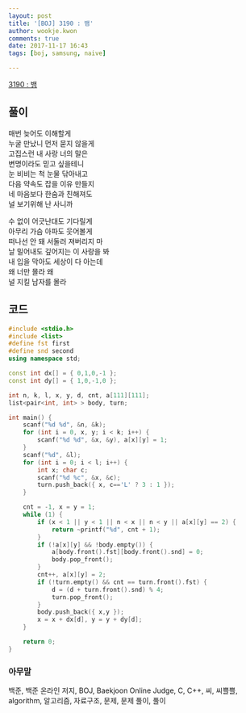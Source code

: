 ```yaml
---
layout: post
title: '[BOJ] 3190 : 뱀'
author: wookje.kwon
comments: true
date: 2017-11-17 16:43
tags: [boj, samsung, naive]

---
```


[3190 : 뱀](https://www.acmicpc.net/problem/3190)

## 풀이

매번 늦어도 이해할게  
누굴 만났니 먼저 묻지 않을게  
고집스런 내 사랑 너의 말은  
변명이라도 믿고 싶을테니  
눈 비비는 척 눈물 닦아내고  
다음 약속도 잡을 이유 만들지  
네 마음보다 한숨과 친해져도  
널 보기위해 난 사니까  

수 없이 어긋난대도 기다릴게  
아무리 가슴 아파도 웃어볼게  
떠나선 안 돼 서둘러 져버리지 마  
날 밀어내도 깊어지는 이 사랑을 봐  
내 입을 막아도 세상이 다 아는데  
왜 너만 몰라 왜  
널 지킬 남자를 몰라  

## 코드

```cpp
#include <stdio.h>
#include <list>
#define fst first
#define snd second
using namespace std;

const int dx[] = { 0,1,0,-1 };
const int dy[] = { 1,0,-1,0 };

int n, k, l, x, y, d, cnt, a[111][111];
list<pair<int, int> > body, turn;

int main() {
	scanf("%d %d", &n, &k);
	for (int i = 0, x, y; i < k; i++) {
		scanf("%d %d", &x, &y), a[x][y] = 1;
	}
	scanf("%d", &l);
	for (int i = 0; i < l; i++) {
		int x; char c;
		scanf("%d %c", &x, &c);
		turn.push_back({ x, c=='L' ? 3 : 1 });
	}

	cnt = -1, x = y = 1;
	while (1) {
		if (x < 1 || y < 1 || n < x || n < y || a[x][y] == 2) {
			return ~printf("%d", cnt + 1);
		}
		if (!a[x][y] && !body.empty()) {
			a[body.front().fst][body.front().snd] = 0;
			body.pop_front();
		}
		cnt++, a[x][y] = 2;
		if (!turn.empty() && cnt == turn.front().fst) {
			d = (d + turn.front().snd) % 4;
			turn.pop_front();
		}
		body.push_back({ x,y });
		x = x + dx[d], y = y + dy[d];
	}

	return 0;
}
```

### 아무말  
백준, 백준 온라인 저지, BOJ, Baekjoon Online Judge, C, C++, 씨, 씨쁠쁠, algorithm, 알고리즘, 자료구조, 문제, 문제 풀이, 풀이